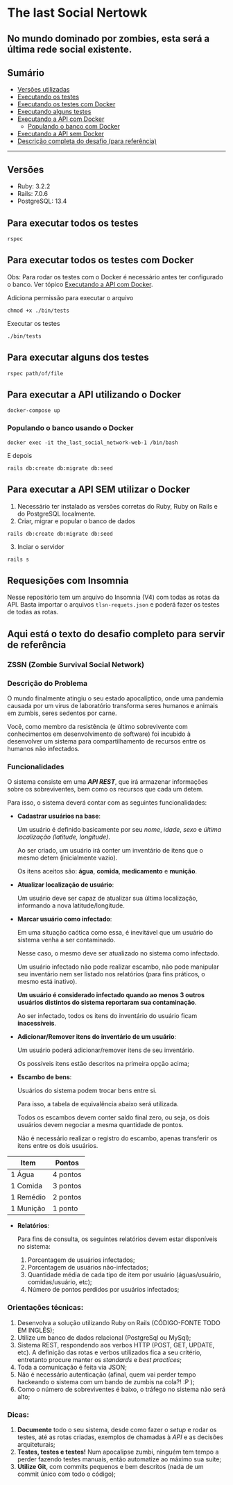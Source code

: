 # The last Social Nertowk

No mundo dominado por zombies, esta será a última rede social existente.
---

## Sumário

- [Versões utilizadas](#versoes)
- [Executando os testes](#para-executar-todos-os-testes)
- [Executando os testes com Docker](#para-executar-todos-os-testes)
- [Executando alguns testes](#para-executar-alguns-dos-testes)
- [Executando a API com Docker](#para-executar-a-api-utilizando-o-docker)
  - [Populando o banco com Docker](#populando-o-banco-usando-o-docker)
- [Executando a API sem Docker](#para-executar-a-api-sem-utilizar-o-docker)
- [Descrição completa do desafio (para referência)](#description)
---

<a id="versoes"></a>
## Versões
- Ruby: 3.2.2
- Rails: 7.0.6
- PostgreSQL: 13.4

## Para executar todos os testes

```shell
rspec
```

## Para executar todos os testes com Docker
Obs: Para rodar os testes com o Docker é necessário antes ter configurado o banco.
Ver tópico [Executando a API com Docker](#para-executar-a-api-utilizando-o-docker).

Adiciona permissão para executar o arquivo
```shell
chmod +x ./bin/tests
```

Executar os testes
```shell
./bin/tests
```

## Para executar alguns dos testes

```shell
rspec path/of/file
```

## Para executar a API utilizando o Docker

```
docker-compose up
```
### Populando o banco usando o Docker
```shell
docker exec -it the_last_social_network-web-1 /bin/bash
```

E depois

```shell
rails db:create db:migrate db:seed
```

## Para executar a API SEM utilizar o Docker

1. Necessário ter instalado as versões corretas do Ruby, 
Ruby on Rails e do PostgreSQL localmente.
2. Criar, migrar e popular o banco de dados
```shell
rails db:create db:migrate db:seed
```
3. Inciar o servidor
```
rails s
```

## Requesições com Insomnia
Nesse repositório tem um arquivo do Insomnia (V4) com todas as rotas
da API. Basta importar o arquivos `tlsn-requets.json` e poderá fazer os testes de todas
as rotas.



## Aqui está o texto do desafio completo para servir de referência
### ZSSN (Zombie Survival Social Network)

<a id="description"><a/>
### Descrição do Problema

O mundo finalmente atingiu o seu estado apocalíptico, onde uma pandemia causada por um virus de laboratório transforma seres humanos e animais em zumbis, seres sedentos por carne.

Você, como membro da resistência (e último sobrevivente com conhecimentos em desenvolvimento de software) foi incubido à desenvolver um sistema para compartilhamento de recursos entre os humanos não infectados.

### Funcionalidades

O sistema consiste em uma ***API REST***, que irá armazenar informações sobre os sobreviventes, bem como os recursos que cada um detem.

Para isso, o sistema deverá contar com as seguintes funcionalidades:

- **Cadastrar usuários na base**:

  Um usuário é definido basicamente por seu *nome*, *idade*, *sexo* e *última localização (latitude, longitude)*.

  Ao ser criado, um usuário irá conter um inventário de itens que o mesmo detem (inicialmente vazio).

  Os itens aceitos são: **água**, **comida**, **medicamento** e **munição**.

- **Atualizar localização de usuário**:

  Um usuário deve ser capaz de atualizar sua última localização, informando a nova latitude/longitude.

- **Marcar usuário como infectado**:

  Em uma situação caótica como essa, é inevitável que um usuário do sistema venha a ser contaminado.

  Nesse caso, o mesmo deve ser atualizado no sistema como infectado.

  Um usuário infectado não pode realizar escambo, não pode manipular seu inventário nem ser listado nos relatórios (para fins práticos, o mesmo está inativo).

  **Um usuário é considerado infectado quando ao menos 3 outros usuários distintos do sistema reportaram sua contaminação**.

  Ao ser infectado, todos os itens do inventário do usuário ficam **inacessíveis**.

- **Adicionar/Remover itens do inventário de um usuário**:

  Um usuário poderá adicionar/remover itens de seu inventário.

  Os possíveis itens estão descritos na primeira opção acima;

- **Escambo de bens**:

  Usuários do sistema podem trocar bens entre si.

  Para isso, a tabela de equivalência abaixo será utilizada.

  Todos os escambos devem conter saldo final zero, ou seja, os dois usuários devem negociar a mesma quantidade de pontos.

  Não é necessário realizar o registro do escambo, apenas transferir os itens entre os dois usuários.

| Item      | Pontos   |
|-----------|----------|
| 1 Água    | 4 pontos |
| 1 Comida  | 3 pontos |
| 1 Remédio | 2 pontos |
| 1 Munição | 1 ponto  |

- **Relatórios**:

  Para fins de consulta, os seguintes relatórios devem estar disponíveis no sistema:
    1. Porcentagem de usuários infectados;
    2. Porcentagem de usuários não-infectados;
    3. Quantidade média de cada tipo de item por usuário (águas/usuário, comidas/usuário, etc);
    4. Número de pontos perdidos por usuários infectados;

### Orientações técnicas:

1. Desenvolva a solução utilizando Ruby on Rails (CÓDIGO-FONTE TODO EM INGLÊS);
2. Utilize um banco de dados relacional (PostgreSql ou MySql);
3. Sistema REST, respondendo aos verbos HTTP (POST, GET, UPDATE, etc). A definição das rotas e verbos utilizados fica a seu critério, entretanto procure manter os *standards* e *best practices*;
4. Toda a comunicação é feita via JSON;
5. Não é necessário autenticação (afinal, quem vai perder tempo hackeando o sistema com um bando de zumbis na cola?! :P );
6. Como o número de sobreviventes é baixo, o tráfego no sistema não será alto;

### Dicas:

1. **Documente** todo o seu sistema, desde como fazer o *setup* e rodar os testes, até as rotas criadas, exemplos de chamadas à *API* e as decisões arquiteturais;
2. **Testes, testes e testes!** Num apocalipse zumbi, ninguém tem tempo a perder fazendo testes manuais, então automatize ao máximo sua suite;
3. **Utilize Git**, com commits pequenos e bem descritos (nada de um commit único com todo o código);

